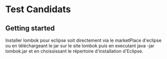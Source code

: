 # Test Candidats



## Getting started

Installer lombok pour eclipse soit directement via le marketPlace d'eclipse ou en téléchargeant le jar sur le site lombok puis en executant java -jar lombok.jar et en choississant le répertoire d'installation d'Eclipse.
